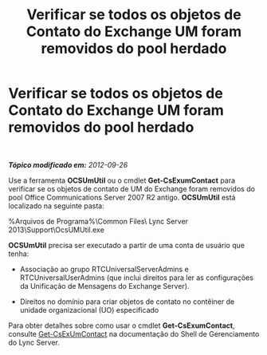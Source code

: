 ﻿---
title: Verificar se todos os objetos de Contato do Exchange UM foram removidos do pool herdado
TOCTitle: Verificar se todos os objetos de Contato do Exchange UM foram removidos do pool herdado
ms:assetid: 5a813169-0ed7-4f84-a242-ed2cd4ea5c43
ms:mtpsurl: https://technet.microsoft.com/pt-br/library/JJ688068(v=OCS.15)
ms:contentKeyID: 49886232
ms.date: 05/19/2016
mtps_version: v=OCS.15
ms.translationtype: HT
---

# Verificar se todos os objetos de Contato do Exchange UM foram removidos do pool herdado

 

_**Tópico modificado em:** 2012-09-26_

Use a ferramenta **OCSUmUtil** ou o cmdlet **Get-CsExumContact** para verificar se os objetos de contato de UM do Exchange foram removidos do pool Office Communications Server 2007 R2 antigo. **OCSUmUtil** está localizado na seguinte pasta:

%Arquivos de Programa%\\Common Files\\ Lync Server 2013\\Support\\OcsUMUtil.exe

**OCSUmUtil** precisa ser executado a partir de uma conta de usuário que tenha:

  - Associação ao grupo RTCUniversalServerAdmins e RTCUniversalUserAdmins (que inclui direitos para ler as configurações da Unificação de Mensagens do Exchange Server).

  - Direitos no domínio para criar objetos de contato no contêiner de unidade organizacional (UO) especificado

Para obter detalhes sobre como usar o cmdlet **Get-CsExumContact**, consulte [Get-CsExUmContact](get-csexumcontact.md) na documentação do Shell de Gerenciamento do Lync Server.

